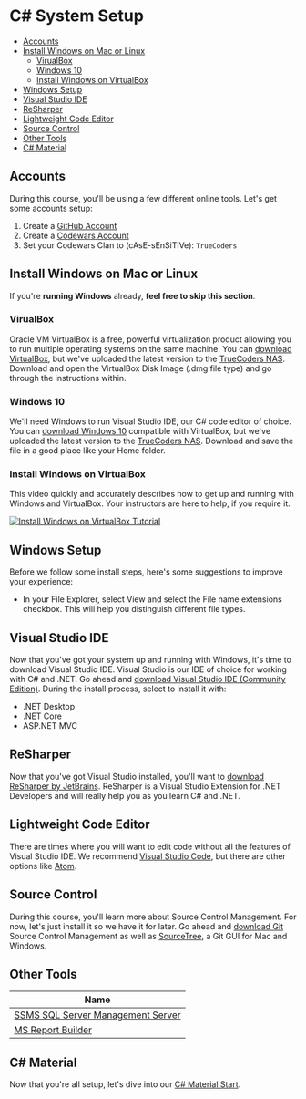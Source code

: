 # C# System Setup

* [Accounts](#accounts)
* [Install Windows on Mac or Linux](#install-windows-on-mac-or-linux)
  * [VirualBox](#virualbox)
  * [Windows 10](#windows-10)
  * [Install Windows on VirtualBox](#install-windows-on-virtualbox)
* [Windows Setup](#windows-setup)
* [Visual Studio IDE](#visual-studio-ide)
* [ReSharper](#resharper)
* [Lightweight Code Editor](#lightweight-code-editor)
* [Source Control](#source-control)
* [Other Tools](#other-tools)
* [C# Material](#c-material)

## Accounts

During this course, you'll be using a few different online tools. Let's get some accounts setup:

1. Create a [GitHub Account](https://github.com)
1. Create a [Codewars Account](https://www.codewars.com)
1. Set your Codewars Clan to (cAsE-sEnSiTiVe): `TrueCoders`

## Install Windows on Mac or Linux

If you're **running Windows** already, **feel free to skip this section**.

### VirualBox

Oracle VM VirtualBox is a free, powerful virtualization product allowing you to run multiple operating systems on the same machine. You can [download VirtualBox](https://www.virtualbox.org/wiki/Downloads), but we've uploaded the latest version to the [TrueCoders NAS](https://home.mycloud.com/action/share/d8cacd38-c200-4383-bd75-721a699e2a32). Download and open the VirtualBox Disk Image (.dmg file type) and go through the instructions within.

### Windows 10

We'll need Windows to run Visual Studio IDE, our C# code editor of choice. You can [download Windows 10](https://www.microsoft.com/en-us/software-download/windows10ISO) compatible with VirtualBox, but we've uploaded the latest version to the [TrueCoders NAS](https://home.mycloud.com/action/share/d8cacd38-c200-4383-bd75-721a699e2a32). Download and save the file in a good place like your Home folder.

### Install Windows on VirtualBox

This video quickly and accurately describes how to get up and running with Windows and VirtualBox. Your instructors are here to help, if you require it.

[![Install Windows on VirtualBox Tutorial](http://img.youtube.com/vi/rNV5JmxtKP4/0.jpg)](http://www.youtube.com/watch?v=rNV5JmxtKP4)

## Windows Setup

Before we follow some install steps, here's some suggestions to improve your experience:

* In your File Explorer, select View and select the File name extensions checkbox. This will help you distinguish different file types.

## Visual Studio IDE

Now that you've got your system up and running with Windows, it's time to download Visual Studio IDE. Visual Studio is our IDE of choice for working with C# and .NET. Go ahead and [download Visual Studio IDE (Community Edition)](https://www.visualstudio.com). During the install process, select to install it with:

* .NET Desktop
* .NET Core
* ASP.NET MVC

## ReSharper

Now that you've got Visual Studio installed, you'll want to [download ReSharper by JetBrains](https://www.jetbrains.com/resharper). ReSharper is a Visual Studio Extension for .NET Developers and will really help you as you learn C# and .NET.

## Lightweight Code Editor

There are times where you will want to edit code without all the features of Visual Studio IDE. We recommend [Visual Studio Code](https://code.visualstudio.com), but there are other options like [Atom](https://atom.io).

## Source Control

During this course, you'll learn more about Source Control Management. For now, let's just install it so we have it for later. Go ahead and [download Git](https://git-scm.com) Source Control Management as well as [SourceTree](https://www.sourcetreeapp.com), a Git GUI for Mac and Windows.

## Other Tools

| Name                                                                                |
| ----------------------------------------------------------------------------------- |
| [SSMS SQL Server Management Server](https://go.microsoft.com/fwlink/?linkid=858904) |
| [MS Report Builder](https://www.microsoft.com/en-us/download/details.aspx?id=53613) |

## C# Material

Now that you're all setup, let's dive into our [C# Material Start](variables.markdown).